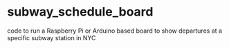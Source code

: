 # subway_schedule_board
code to run a Raspberry Pi or Arduino based board to show departures at a specific subway station in NYC
